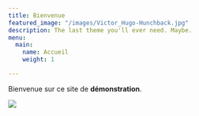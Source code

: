 ```yaml
---
title: Bienvenue
featured_image: "/images/Victor_Hugo-Hunchback.jpg"
description: The last theme you'll ever need. Maybe.
menu:
  main:
    name: Accueil
    weight: 1

---
```

Bienvenue sur ce site de **démonstration**.

![](/images/Pope-Edouard-de-Beaumont-1844.jpg)
